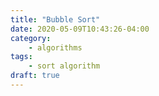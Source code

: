 ```yaml
---
title: "Bubble Sort"
date: 2020-05-09T10:43:26-04:00
category:
    - algorithms
tags:
    - sort algorithm
draft: true
---
```

 
